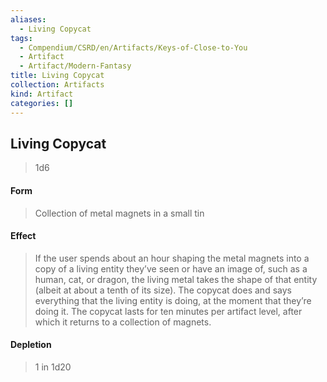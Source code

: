 ```yaml
---
aliases:
  - Living Copycat
tags:
  - Compendium/CSRD/en/Artifacts/Keys-of-Close-to-You
  - Artifact
  - Artifact/Modern-Fantasy
title: Living Copycat
collection: Artifacts
kind: Artifact
categories: []
---
```

## Living Copycat 
>1d6
#### Form
>Collection of metal magnets in a small tin 
#### Effect
> If the user spends about an hour shaping the metal magnets into a copy of a living entity they’ve seen or have an image of, such as a human, cat, or dragon, the living metal takes the shape of that entity (albeit at about a tenth of its size). The copycat does and says everything that the living entity is doing, at the moment that they’re doing it. The copycat lasts for ten minutes per artifact level, after which it returns to a collection of magnets. 
#### Depletion 
>1 in 1d20